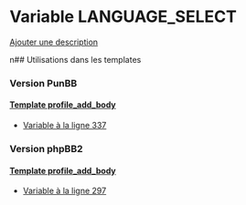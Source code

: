 # Variable LANGUAGE_SELECT
[Ajouter une description](https://fa-tvars.appspot.com/LANGUAGE_SELECT)

n## Utilisations dans les templates

### Version PunBB

#### [Template profile_add_body](punbb/profile_add_body.md)
* [Variable à la ligne 337](../punbb/profile_add_body.tpl#L337)

### Version phpBB2

#### [Template profile_add_body](subsilver/profile_add_body.md)
* [Variable à la ligne 297](../subsilver/profile_add_body.tpl#L297)